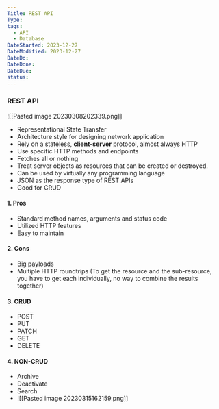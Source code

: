 ```yaml
---
Title: REST API
Type: 
tags:
  - API
  - Database
DateStarted: 2023-12-27
DateModified: 2023-12-27
DateDo: 
DateDone: 
DateDue: 
status:
---
```

### REST API

![[Pasted image 20230308202339.png]]

- Representational State Transfer
- Architecture style for designing network application
- Rely on a stateless, **client-server** protocol, almost always HTTP
- Use specific HTTP methods and endpoints
- Fetches all or nothing
- Treat server objects as resources that can be created or destroyed.
- Can be used by virtually any programming language
- JSON as the response type of REST APIs
- Good for CRUD

#### 1. Pros

- Standard method names, arguments and status code
- Utilized HTTP features
- Easy to maintain

#### 2. Cons

- Big payloads
- Multiple HTTP roundtrips (To get the resource and the sub-resource, you have to get each individually, no way to combine the results together)

#### 3. CRUD

- POST
- PUT
- PATCH
- GET
- DELETE

#### 4. NON-CRUD

- Archive
- Deactivate
- Search
- ![[Pasted image 20230315162159.png]]